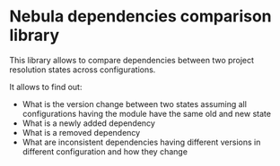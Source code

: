 # Nebula dependencies comparison library

This library allows to compare dependencies between two project resolution states across configurations.

It allows to find out:
* What is the version change between two states assuming all configurations having the module have the same old and new state
* What is a newly added dependency
* What is a removed dependency
* What are inconsistent dependencies having different versions in different configuration and how they change